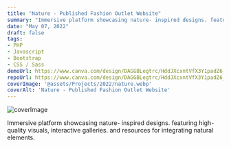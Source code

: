 ```yaml
---
title: "Nature - Published Fashion Outlet Website"
summary: "Immersive platform showcasing nature- inspired designs. featuring high-quality visuals, interactive galleries. and resources for integrating natural elements."
date: "May 07, 2022"
draft: false
tags:
- PHP
- Javascript
- Bootstrap
- CSS / Sass
demoUrl: https://www.canva.com/design/DAGGBLegtrc/HddJXcxntVfX3Y1padZ6_g/edit
repoUrl: https://www.canva.com/design/DAGGBLegtrc/HddJXcxntVfX3Y1padZ6_g/edit
coverImage: '@assets/Projects/2022/nature.webp'
coverAlt: 'Nature - Published Fashion Outlet Website'
---
```


![coverImage](@assets/Projects/2022/nature.webp)

Immersive platform showcasing nature- inspired designs. featuring high-quality visuals, interactive galleries. and resources for integrating natural elements.
